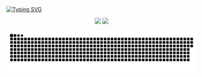 [![Typing SVG](https://readme-typing-svg.demolab.com?font=Fira+Code&pause=1000&color=A913F7&width=435&lines=Ol%C3%A1+mundo!+Meu+nome+%C3%A9+Aline.+%F0%9F%98%8A)](https://git.io/typing-svg)

<div align="center">
  <img src="https://github-readme-streak-stats.herokuapp.com/?user=alinebeatrizw&theme=aura&hide_border=true" width="50%" />
  <img src="https://github-readme-stats.vercel.app/api/top-langs/?username=alinebeatrizw&theme=aura&hide_border=true&include_all_commits=true&count_private=true&layout=compact" width="36%" /> </br>
  
![snake gif](https://github.com/alinebeatrizw/alinebeatrizw/blob/output/github-snake-dark.svg)
</div>



